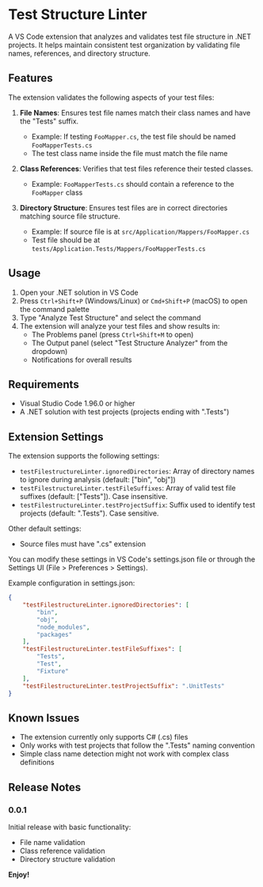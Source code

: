 # Test Structure Linter

A VS Code extension that analyzes and validates test file structure in .NET projects. It helps maintain consistent test organization by validating file names, references, and directory structure.

## Features

The extension validates the following aspects of your test files:

1. **File Names**: Ensures test file names match their class names and have the "Tests" suffix.
   - Example: If testing `FooMapper.cs`, the test file should be named `FooMapperTests.cs`
   - The test class name inside the file must match the file name

2. **Class References**: Verifies that test files reference their tested classes.
   - Example: `FooMapperTests.cs` should contain a reference to the `FooMapper` class

3. **Directory Structure**: Ensures test files are in correct directories matching source file structure.
   - Example: If source file is at `src/Application/Mappers/FooMapper.cs`
   - Test file should be at `tests/Application.Tests/Mappers/FooMapperTests.cs`

## Usage

1. Open your .NET solution in VS Code
2. Press `Ctrl+Shift+P` (Windows/Linux) or `Cmd+Shift+P` (macOS) to open the command palette
3. Type "Analyze Test Structure" and select the command
4. The extension will analyze your test files and show results in:
   - The Problems panel (press `Ctrl+Shift+M` to open)
   - The Output panel (select "Test Structure Analyzer" from the dropdown)
   - Notifications for overall results

## Requirements

- Visual Studio Code 1.96.0 or higher
- A .NET solution with test projects (projects ending with ".Tests")

## Extension Settings

The extension supports the following settings:

* `testFilestructureLinter.ignoredDirectories`: Array of directory names to ignore during analysis (default: ["bin", "obj"])
* `testFilestructureLinter.testFileSuffixes`: Array of valid test file suffixes (default: ["Tests"]). Case insensitive.
* `testFilestructureLinter.testProjectSuffix`: Suffix used to identify test projects (default: ".Tests"). Case sensitive.

Other default settings:
- Source files must have ".cs" extension

You can modify these settings in VS Code's settings.json file or through the Settings UI (File > Preferences > Settings).

Example configuration in settings.json:
```json
{
    "testFilestructureLinter.ignoredDirectories": [
        "bin",
        "obj",
        "node_modules",
        "packages"
    ],
    "testFilestructureLinter.testFileSuffixes": [
        "Tests",
        "Test",
        "Fixture"
    ],
    "testFilestructureLinter.testProjectSuffix": ".UnitTests"
}
```

## Known Issues

- The extension currently only supports C# (.cs) files
- Only works with test projects that follow the ".Tests" naming convention
- Simple class name detection might not work with complex class definitions

## Release Notes

### 0.0.1

Initial release with basic functionality:
- File name validation
- Class reference validation
- Directory structure validation

**Enjoy!**
